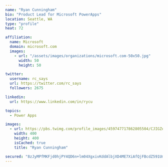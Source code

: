 ```yaml
---
name: "Ryan Cunningham"
bio: "Product Lead for Microsoft PowerApps"
location: Seattle, WA
type: "profile"
heat: 72

affiliation:
  name: Microsoft
  domain: microsoft.com
  images:
    - url: "/assets/images/organizations/microsoft.com-50x50.jpg"
      width: 50
      height: 50

twitter:
  username: rc_says
  url: https://twitter.com/rc_says
  followers: 2675

linkedin:
  url: https://www.linkedin.com/in/rycu

topics:
  - Power Apps

images:
  - url: https://pbs.twimg.com/profile_images/459747717862805504/CJIGZejd_400x400.png
    width: 400
    height: 400
    isCached: true
    title: "Ryan Cunningham"

secured: "8zJyMPfMKFjd0hjPY4QD6n+lm04XgxivKddAlbjXD4ME7XiAfQjFBcdZ591UmGEXT38hIvXMwfX6NJwiXPMOXtayCD+mmu3jF8c1RbWzoeTLomK2FPDsTKyYO1gfNbGPVQmVMyJr6Pc1zMTXfn5FEuV6l4adn05x3Jw6UnbMPOR74Crtz3o7k732piOpg6gh6kU4RrVig1us7kv8qK0jCwLYHKzAZXl5nGm7SV4qmXlZTnfigf13H6jhg6fsVdxMhkdgbBq3Ay5jlxRS15ZI+Xpq0OVcVjS0GXkyGvTtKffGQ82/EUKqxmHOeIuSEZUGo+jGbOGVqRGkbMrHlDZFi1eIehkIuqttWXS3g5qqaT/Al66ud+9e+r2bTUCkCgPXg0cH2Y6BWdvJcbRtt770kWSVVSPnfvnrgdXibEYwe8k=;iuLGaK9GaE85S/w9l82iLQ=="
---
```


